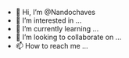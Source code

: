 - 👋 Hi, I’m @Nandochaves
- 👀 I’m interested in ...
- 🌱 I’m currently learning ...
- 💞️ I’m looking to collaborate on ...
- 📫 How to reach me ...

<!---
Nandochaves/Nandochaves is a ✨ special ✨ repository because its `README.md` (this file) appears on your GitHub profile.
You can click the Preview link to take a look at your changes.
--->
